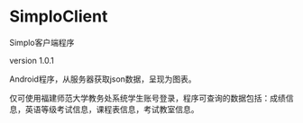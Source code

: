 # SimploClient
Simplo客户端程序

version 1.0.1

Android程序，从服务器获取json数据，呈现为图表。


仅可使用福建师范大学教务处系统学生账号登录，程序可查询的数据包括：成绩信息，英语等级考试信息，课程表信息，考试教室信息。
